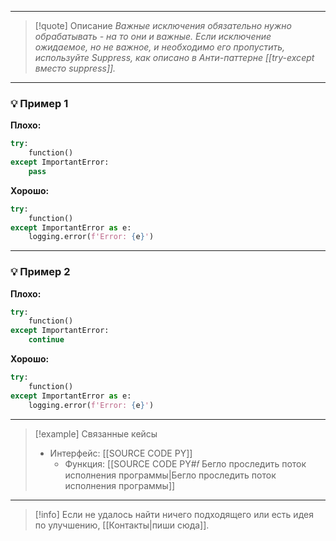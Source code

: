 ***

>[!quote] Описание
>_Важные исключения обязательно нужно обрабатывать - на то они и важные.
Если исключение ожидаемое, но не важное, и необходимо его пропустить, используйте Suppress, как описано в Анти-паттерне [[try-except вместо suppress]]._

***
### 💡 Пример 1

**Плохо:**
```python
try:
    function()
except ImportantError:
    pass
```

**Хорошо:**
```python
try:
    function()
except ImportantError as e:
    logging.error(f'Error: {e}')
```

***
### 💡 Пример 2

**Плохо:**
```python
try:
    function()
except ImportantError:
    continue
```

**Хорошо:**
```python
try:
    function()
except ImportantError as e:
    logging.error(f'Error: {e}')
```

***

> [!example] Связанные кейсы
> - Интерфейс: [[SOURCE CODE PY]]
> 	- Функция: [[SOURCE CODE PY#𝑓 Бегло проследить поток исполнения программы|Бегло проследить поток исполнения программы]]

***

> [!info]
> Если не удалось найти ничего подходящего или есть идея по улучшению, [[Контакты|пиши сюда]].
